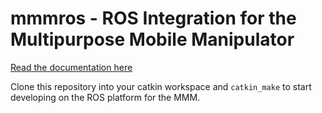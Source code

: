 # mmmros - ROS Integration for the Multipurpose Mobile Manipulator
[Read the documentation here](https://github.com/Choitek/mmmros-docs)

Clone this repository into your catkin workspace and `catkin_make` to start developing on the ROS platform for the MMM.
